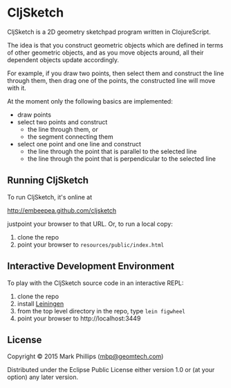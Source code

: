 # CljSketch

CljSketch is a 2D geometry sketchpad program written in ClojureScript.

The idea is that you construct geometric objects which are defined in
terms of other geometric objects, and as you move objects around, all their
dependent objects update accordingly.

For example, if you draw two points, then select them and construct the
line through them, then drag one of the points, the constructed line will move
with it.

At the moment only the following basics are implemented:

  * draw points
  * select two points and construct
    * the line through them, or
    * the segment connecting them
  * select one point and one line and construct
    * the line through the point that is parallel to the selected line
    * the line through the point that is perpendicular to the selected line

## Running CljSketch

To run CljSketch, it's online at

http://embeepea.github.com/cljsketch
  
justpoint your browser to that URL.  Or, to run a local copy:

  1. clone the repo
  2. point your browser to `resources/public/index.html`
  
## Interactive Development Environment

To play with the CljSketch source code in an interactive REPL:

  1. clone the repo
  2. install [Leiningen](http://leiningen.org)
  3. from the top level directory in the repo, type `lein figwheel`
  4. point your browser to http://localhost:3449

## License

Copyright © 2015 Mark Phillips (mbp@geomtech.com)

Distributed under the Eclipse Public License either version 1.0 or (at your option) any later version.
